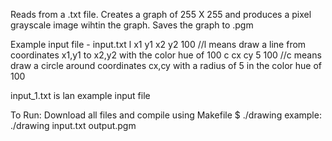 Reads from a .txt file.  Creates a graph of 255 X 255 and produces a pixel grayscale image wihtin the graph.  Saves the graph to .pgm

Example input file - input.txt
l x1 y1 x2 y2 100 //l means draw a line from coordinates x1,y1 to x2,y2 with the color hue of 100
c cx cy 5 100 //c means draw a circle around coordinates cx,cy with a radius of 5 in the color hue of 100

input_1.txt is lan example input file

To Run:
  Download all files and compile using Makefile
  $ ./drawing <name of txt file> <name of picture file>
  example: ./drawing input.txt output.pgm
